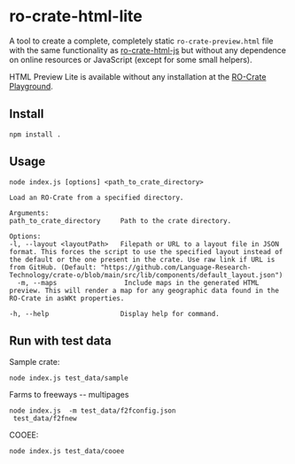 # ro-crate-html-lite

A tool to create a complete, completely static `ro-crate-preview.html` file with the same functionality as [ro-crate-html-js](https://github.com/UTS-eResearch/ro-crate-html-js) but without any dependence on online resources or JavaScript (except for some small helpers).

HTML Preview Lite is available without any installation at the [RO-Crate Playground](https://ro-crate.ldaca.edu.au/).

## Install

```
npm install .

```

## Usage

```
node index.js [options] <path_to_crate_directory>

Load an RO-Crate from a specified directory.

Arguments:
path_to_crate_directory     Path to the crate directory.

Options:
-l, --layout <layoutPath>   Filepath or URL to a layout file in JSON format. This forces the script to use the specified layout instead of the default or the one present in the crate. Use raw link if URL is from GitHub. (Default: "https://github.com/Language-Research-Technology/crate-o/blob/main/src/lib/components/default_layout.json")
  -m, --maps                 Include maps in the generated HTML preview. This will render a map for any geographic data found in the RO-Crate in asWKt properties.

-h, --help                  Display help for command.
```

## Run with test data

Sample crate:

```
node index.js test_data/sample
```

Farms to freeways -- multipages 

```
node index.js  -m test_data/f2fconfig.json 
 test_data/f2fnew
```
COOEE:

```
node index.js test_data/cooee
```
